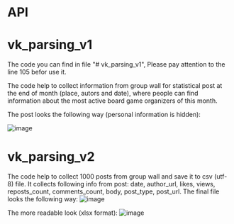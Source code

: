 # API
# vk_parsing_v1

The code you can find in file "# vk_parsing_v1", Please pay attention to the line 105 befor use it.

The code help to collect information from group wall for statistical post at the end of month (place, autors and date), where people can find information about the most active board game organizers of this month.

The post looks the following way (personal information is hidden):

![image](https://github.com/kioneta/API/assets/110675077/1e489d56-562f-4a06-9b8d-0a8ddfc93c76)

# vk_parsing_v2

The code help to collect 1000 posts from group wall and save it to csv (utf-8) file. It collects following info from post: date, author_url, likes, views, reposts_count, comments_count, body, post_type, post_url.
The final file looks the following way:
![image](https://github.com/kioneta/API/assets/110675077/2eae01dd-5822-400d-a1c7-2696394a6e00)

The more readable look (xlsx format):
![image](https://github.com/kioneta/API/assets/110675077/67248bfa-45e1-4bf2-b5a3-9944c01c591a)


